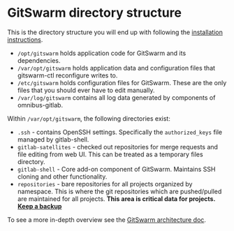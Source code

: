 # GitSwarm directory structure

This is the directory structure you will end up with following the
[installation instructions](README.md).

- `/opt/gitswarm` holds application code for GitSwarm and its dependencies.
- `/var/opt/gitswarm` holds application data and configuration files that
  gitswarm-ctl reconfigure writes to.
- `/etc/gitswarm` holds configuration files for GitSwarm. These are the only
  files that you should ever have to edit manually.
- `/var/log/gitswarm` contains all log data generated by components of
omnibus-gitlab.

Within `/var/opt/gitswarm`, the following directories exist:

* `.ssh` - contains OpenSSH settings. Specifically the `authorized_keys`
  file managed by gitlab-shell.
* `gitlab-satellites` - checked out repositories for merge requests and
  file editing from web UI. This can be treated as a temporary files
  directory.
* `gitlab-shell` - Core add-on component of GitSwarm. Maintains SSH cloning
  and other functionality.
* `repositories` - bare repositories for all projects organized by
  namespace.  This is where the git repositories which are pushed/pulled
  are maintained for all projects.  **This area is critical data for
  projects. [Keep a backup](../raketasks/backup_restore.md)**

To see a more in-depth overview see the [GitSwarm architecture doc](../development/architecture.md).
